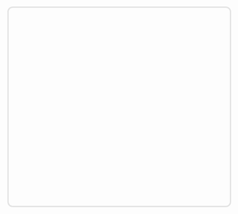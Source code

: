 <iframe style="border: 3px solid rgba(0, 0, 0, 0.1);border-radius: 12px;" sandbox="allow-scripts allow-popups allow-forms allow-modals allow-same-origin" width="100%" height="450" src="" allowfullscreen></iframe>